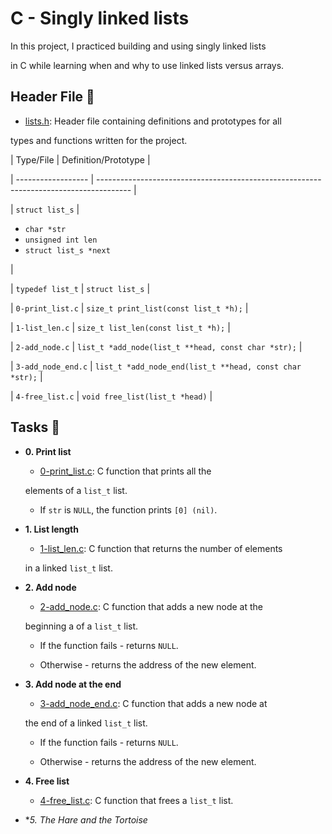 # C - Singly linked lists



In this project, I practiced building and using singly linked lists

in C while learning when and why to use linked lists versus arrays.



## Header File :file_folder:



* [lists.h](./lists.h): Header file containing definitions and prototypes for all

types and functions written for the project.



| Type/File          | Definition/Prototype                                                                   |

| ------------------ | -------------------------------------------------------------------------------------- |

| `struct list_s`    | <ul><li>`char *str`</li><li>`unsigned int len`</li><li>`struct list_s *next`</li></ul> |

| `typedef list_t`   | `struct list_s`                                                                        |

| `0-print_list.c`   | `size_t print_list(const list_t *h);`                                                  |

| `1-list_len.c`     | `size_t list_len(const list_t *h);`                                                    |

| `2-add_node.c`     | `list_t *add_node(list_t **head, const char *str);`                                    |

| `3-add_node_end.c` | `list_t *add_node_end(list_t **head, const char *str);`                                |

| `4-free_list.c`    | `void free_list(list_t *head)`                                                         |



## Tasks :page_with_curl:
* **0. Print list**

  * [0-print_list.c](./0-print_list.c): C function that prints all the

  elements of a `list_t` list.

    * If `str` is `NULL`, the function prints `[0] (nil)`.



* **1. List length**

  * [1-list_len.c](./1-list_len.c): C function that returns the number of elements

  in a linked `list_t` list.



* **2. Add node**

  * [2-add_node.c](./2-add_node.c): C function that adds a new node at the

  beginning a of a `list_t` list.

    * If the function fails - returns `NULL`.

    * Otherwise - returns the address of the new element.



* **3. Add node at the end**

  * [3-add_node_end.c](./3-add_node_end.c): C function that adds a new node at

  the end of a linked `list_t` list.

    * If the function fails - returns `NULL`.

    * Otherwise - returns the address of the new element.



* **4. Free list**

  * [4-free_list.c](./4-free_list.c): C function that frees a `list_t` list.



* **5. The Hare and the Tortoise*
